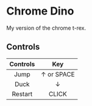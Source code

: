 # Chrome Dino
My version of the chrome t-rex.

## Controls
| Controls | Key |
|:---:|:---:|
| Jump | ↑ or SPACE |
| Duck | ↓ |
| Restart | CLICK |